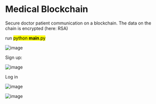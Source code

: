 # Medical Blockchain 
Secure doctor patient communication on a blockchain. The data on the chain is encrypted (here: RSA)

run <mark>python __main__.py</mark> 

 
![image](https://github.com/Johann4DL/Med-Blockchain/assets/103281292/c7ffd110-3566-42fd-9966-c816c46dadc1)

Sign up:

![image](https://github.com/Johann4DL/Med-Blockchain/assets/103281292/dbfd47fd-1ddf-4b3d-bfb2-8391fc12883b)

Log in

![image](https://github.com/Johann4DL/Med-Blockchain/assets/103281292/f78bdc4d-aeb5-4a63-a27b-2742b83ace80)


![image](https://github.com/Johann4DL/Med-Blockchain/assets/103281292/ff803798-de40-4a30-8365-8011ae746772)





